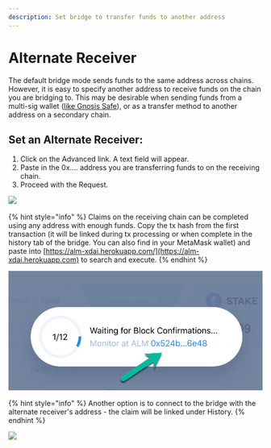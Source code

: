 ```yaml
---
description: Set bridge to transfer funds to another address
---
```


# Alternate Receiver

The default bridge mode sends funds to the same address across chains. However, it is easy to specify another address to receive funds on the chain you are bridging to. This may be desirable when sending funds from a multi-sig wallet ([like Gnosis Safe](omnibridge-+-gnosis-safe-app.md)), or as a transfer method to another address on a secondary chain.

## Set an Alternate Receiver:

1. Click on the Advanced link. A text field will appear.&#x20;
2. Paste in the 0x.... address you are transferring funds to on the receiving chain.
3. Proceed with the Request.

![](../../../.gitbook/assets/2021-05-06\_12-22-37.gif)

{% hint style="info" %}
Claims on the receiving chain can be completed using any address with enough funds. Copy the tx hash from the first transaction (it will be linked during tx processing or when complete in the history tab of the bridge. You can also find in your MetaMask wallet) and paste into [https://alm-xdai.herokuapp.com/](https://alm-xdai.herokuapp.com) to search and execute.&#x20;
{% endhint %}

![](<../../../.gitbook/assets/hash-1 (1).png>)

{% hint style="info" %}
Another option is to connect to the bridge with the alternate receiver's address - the claim will be linked under History.
{% endhint %}

![](../../../.gitbook/assets/history1.png)
